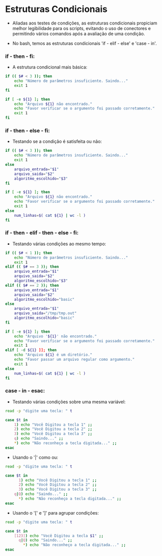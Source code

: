 # Estruturas Condicionais

* Aliadas aos testes de condições, as estruturas condicionais propiciam melhor legibilidade para os scripts, evitando o uso de conectores e permitindo vários comandos após a avaliação de uma condição.

* No bash, temos as estruturas condicionais 'if - elif - else' e 'case - in'.


### if - then - fi:

* A estrutura condicional mais básica:

```bash
if (( $# < 3 )); then
    echo "Número de parâmetros insuficiente. Saindo..."
    exit 1
fi

if [ -e ${1} ]; then
    echo "Arquivo ${1} não encontrado."
    echo "Favor verificar se o argumento foi passado corretamente."
    exit 1
fi
```


### if - then - else - fi:

* Testando se a condição é satisfeita ou não:

```bash
if (( $# < 3 )); then
    echo "Número de parâmetros insuficiente. Saindo..."
    exit 1
else
    arquivo_entrada="$1"
    arquivo_saida="$2"
    algoritmo_escolhido="$3"
fi

if [ -e ${1} ]; then
    echo "Arquivo ${1} não encontrado."
    echo "Favor verificar se o argumento foi passado corretamente."
    exit 1
else
    num_linhas=$( cat ${1} | wc -l )
fi
```

### if - then - elif - then - else - fi:
    
* Testando várias condições ao mesmo tempo:

```bash
if (( $# < 1 )); then
    echo "Número de parâmetros insuficiente. Saindo..."
    exit 1
elif (( $# == 3 )); then
    arquivo_entrada="$1"
    arquivo_saida="$2"
    algoritmo_escolhido="$3"
elif (( $# == 2 )); then
    arquivo_entrada="$1"
    arquivo_saida="$2"
    algoritmo_escolhido="basic"    
else
    arquivo_entrada="$1"
    arquivo_saida="/tmp/tmp.out"
    algoritmo_escolhido="basic"
fi

if [ -e ${1} ]; then
    echo "Arquivo '${1}' não encontrado."
    echo "Favor verificar se o argumento foi passado corretamente."
    exit 1
elif [ -d ${1} ]]; then
    echo "Arquivo ${1} é um diretório."
    echo "Favor passar um arquivo regular como argumento."
    exit 1
else
    num_linhas=$( cat ${1} | wc -l )
fi
```  

### case - in - esac:

* Testando várias condições sobre uma mesma variável:

```bash
read -p "digite uma tecla: " t

case $t in
    1) echo "Você Digitou a tecla 1" ;;
    2) echo "Você Digitou a tecla 2" ;;
    3) echo "Você Digitou a tecla 3" ;;
    q) echo "Saindo..." ;;
    *) echo "Não reconheço a tecla digitada..." ;;
esac
```

* Usando o '|' como ou:

```bash
read -p "digite uma tecla: " t

case $t in
      1) echo "Você Digitou a tecla 1" ;;
      2) echo "Você Digitou a tecla 2" ;;
      3) echo "Você Digitou a tecla 3" ;;
    q|Q) echo "Saindo..." ;;
      *) echo "Não reconheço a tecla digitada..." ;;
esac
```

* Usando o '[' e ']' para agrupar condições:

```bash
read -p "digite uma tecla: " t

case $t in
    [123]) echo "Você Digitou a tecla $1" ;;
      q|Q) echo "Saindo..." ;;
        *) echo "Não reconheço a tecla digitada..." ;;
esac
```
